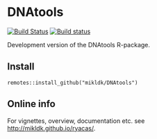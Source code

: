 # DNAtools

[![Build Status](https://travis-ci.org/mikldk/DNAtools.svg?branch=master)](https://travis-ci.org/mikldk/DNAtools)
[![Build status](https://ci.appveyor.com/api/projects/status/1861od7todeskm5p/branch/master?svg=true)](https://ci.appveyor.com/project/mikldk/DNAtools/branch/master)

Development version of the DNAtools R-package.

## Install

`remotes::install_github("mikldk/DNAtools")`

## Online info

For vignettes, overview, documentation etc. see <http://mikldk.github.io/ryacas/>. 

